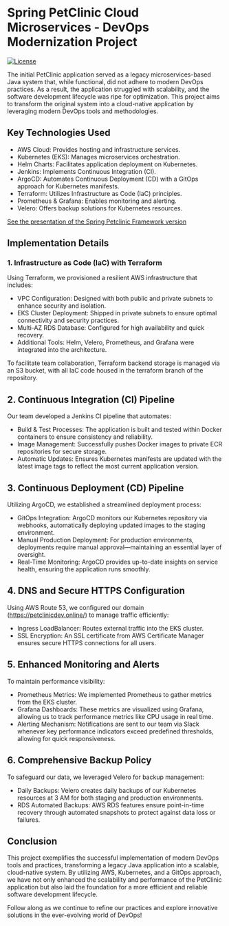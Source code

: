 # Spring PetClinic Cloud Microservices - DevOps Modernization Project

[![License](https://img.shields.io/badge/License-Apache%202.0-blue.svg)](https://opensource.org/licenses/Apache-2.0)

The initial PetClinic application served as a legacy microservices-based Java system that, while functional, did not adhere to modern DevOps practices. As a result, the application struggled with scalability, and the software development lifecycle was ripe for optimization. This project aims to transform the original system into a cloud-native application by leveraging modern DevOps tools and methodologies.

## Key Technologies Used

- AWS Cloud: Provides hosting and infrastructure services.
- Kubernetes (EKS): Manages microservices orchestration.
- Helm Charts: Facilitates application deployment on Kubernetes.
- Jenkins: Implements Continuous Integration (CI).
- ArgoCD: Automates Continuous Deployment (CD) with a GitOps approach for Kubernetes manifests.
- Terraform: Utilizes Infrastructure as Code (IaC) principles.
- Prometheus & Grafana: Enables monitoring and alerting.
- Velero: Offers backup solutions for Kubernetes resources.

[See the presentation of the Spring Petclinic Framework version](http://fr.slideshare.net/AntoineRey/spring-framework-petclinic-sample-application)

## Implementation Details

### 1. Infrastructure as Code (IaC) with Terraform
Using Terraform, we provisioned a resilient AWS infrastructure that includes:

- VPC Configuration: Designed with both public and private subnets to enhance security and isolation.
- EKS Cluster Deployment: Shipped in private subnets to ensure optimal connectivity and security practices.
- Multi-AZ RDS Database: Configured for high availability and quick recovery.
- Additional Tools: Helm, Velero, Prometheus, and Grafana were integrated into the architecture.

To facilitate team collaboration, Terraform backend storage is managed via an S3 bucket, with all IaC code housed in the terraform branch of the repository.

## 2. Continuous Integration (CI) Pipeline
Our team developed a Jenkins CI pipeline that automates:

- Build & Test Processes: The application is built and tested within Docker containers to ensure consistency and reliability.
- Image Management: Successfully pushes Docker images to private ECR repositories for secure storage.
- Automatic Updates: Ensures Kubernetes manifests are updated with the latest image tags to reflect the most current application version.

## 3. Continuous Deployment (CD) Pipeline

Utilizing ArgoCD, we established a streamlined deployment process:

- GitOps Integration: ArgoCD monitors our Kubernetes repository via webhooks, automatically deploying updated images to the staging environment.
- Manual Production Deployment: For production environments, deployments require manual approval—maintaining an essential layer of oversight.
- Real-Time Monitoring: ArgoCD provides up-to-date insights on service health, ensuring the application runs smoothly.

## 4. DNS and Secure HTTPS Configuration

Using AWS Route 53, we configured our domain (https://petclinicdev.online/) to manage traffic efficiently:

- Ingress LoadBalancer: Routes external traffic into the EKS cluster.
- SSL Encryption: An SSL certificate from AWS Certificate Manager ensures secure HTTPS connections for all users.

## 5. Enhanced Monitoring and Alerts
To maintain performance visibility:

- Prometheus Metrics: We implemented Prometheus to gather metrics from the EKS cluster.
- Grafana Dashboards: These metrics are visualized using Grafana, allowing us to track performance metrics like CPU usage in real time.
- Alerting Mechanism: Notifications are sent to our team via Slack whenever key performance indicators exceed predefined thresholds, allowing for quick responsiveness.

## 6. Comprehensive Backup Policy
To safeguard our data, we leveraged Velero for backup management:

- Daily Backups: Velero creates daily backups of our Kubernetes resources at 3 AM for both staging and production environments.
- RDS Automated Backups: AWS RDS features ensure point-in-time recovery through automated snapshots to protect against data loss or failures.


## Conclusion
This project exemplifies the successful implementation of modern DevOps tools and practices, transforming a legacy Java application into a scalable, cloud-native system. By utilizing AWS, Kubernetes, and a GitOps approach, we have not only enhanced the scalability and performance of the PetClinic application but also laid the foundation for a more efficient and reliable software development lifecycle. 

Follow along as we continue to refine our practices and explore innovative solutions in the ever-evolving world of DevOps!
